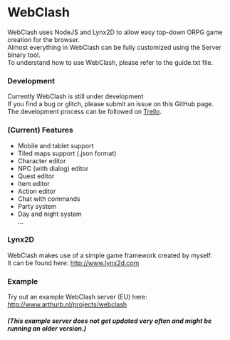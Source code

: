 # WebClash<br>
WebClash uses NodeJS and Lynx2D to allow easy top-down ORPG game creation for the browser.<br>
Almost everything in WebClash can be fully customized using the Server binary tool.<br>
To understand how to use WebClash, please refer to the guide.txt file.

### Development<br>
Currently WebClash is still under development<br>
If you find a bug or glitch, please submit an issue on this GitHub page.<br>
The development process can be followed on [Trello](https://trello.com/b/658XHkJU/webclash).

### (Current) Features<br>
* Mobile and tablet support<br>
* Tiled maps support (.json format)<br>
* Character editor<br>
* NPC (with dialog) editor<br>
* Quest editor<br>
* Item editor<br>
* Action editor<br>
* Chat with commands<br>
* Party system<br>
* Day and night system<br>
...<br>

### Lynx2D<br>
WebClash makes use of a simple game framework created by myself.<br>
It can be found here: http://www.lynx2d.com

### Example<br>
Try out an example WebClash server (EU) here: http://www.arthurb.nl/projects/webclash<br>
##### (This example server does not get updated very often and might be running an older version.)


